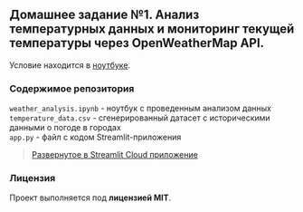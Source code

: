 ## Домашнее задание №1. Анализ температурных данных и мониторинг текущей температуры через OpenWeatherMap API.
Условие находится в [ноутбуке](https://colab.research.google.com/drive/1E-6S-P7yJD72aX6PR770HAmnePXzABIJ?usp=sharing). 

### Содержимое репозитория
`weather_analysis.ipynb` - ноутбук с проведенным анализом данных <br>
`temperature_data.csv` - сгенерированный датасет с историческими данными о погоде в городах <br>
`app.py` - файл с кодом Streamlit-приложения <br>
>  [Развернутое в Streamlit Cloud приложение](https://appliedpythonhw1-8zmmgesuzjrwz2mdtfenjt.streamlit.app/)

### Лицензия
Проект выполняется под **лицензией MIT**.

